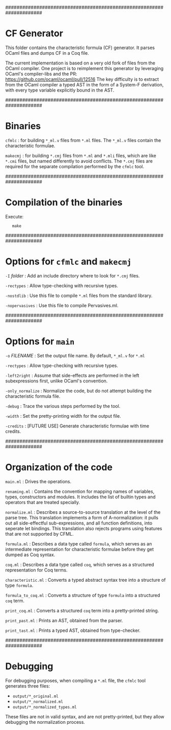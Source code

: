 
#####################################################################
# CF Generator

This folder contains the characteristic formula (CF) generator.
It parses OCaml files and dumps CF in a Coq file.

The current implementation is based on a very old fork of files 
from the OCaml compiler. One project is to reimplement this
generator by leveraging OCaml's compiler-libs and the PR:
https://github.com/ocaml/ocaml/pull/12516
The key difficulty is to extract from the OCaml compiler a 
typed AST in the form of a System-F derivation, with every
type variable explicitly bound in the AST.


#####################################################################
# Binaries

`cfmlc`
:    for building `*_ml.v` files from `*.ml` files. The `*_ml.v` files contain the characteristic formulae.

`makecmj`
:    for building `*.cmj` files from `*.ml` and `*.mli` files, which are like `*.cmi` files, but named differently to avoid conflicts. The `*.cmj` files are required for the separate compilation performed by the `cfmlc` tool.

 
#####################################################################
# Compilation of the binaries

Execute:

```
   make
```


#####################################################################
# Options for `cfmlc` and `makecmj`


`-I` *folder*
:    Add an include directory where to look for `*.cmj` files.

`-rectypes`
:    Allow type-checking with recursive types.

`-nostdlib`
:    Use this file to compile `*.ml` files from the standard library.

`-nopervasives`
:    Use this file to compile Pervasives.ml.


#####################################################################
# Options for `main`


`-o` *FILENAME*
:    Set the output file name. By default, `*_ml.v` for `*.ml`

`-rectypes`
:    Allow type-checking with recursive types.

`-left2right`
:    Assume that side-effects are performed in the left subexpressions first, unlike OCaml's convention.

`-only_normalize`
:    Normalize the code, but do not attempt building the characteristic formula file.

`-debug`
:    Trace the various steps performed by the tool.

`-width`
:    Set the pretty-printing width for the output file.

`-credits`
:    [FUTURE USE] Generate characteristic formulae with time credits.



#####################################################################
# Organization of the code

`main.ml`
:    Drives the operations.

`renaming.ml`
:    Contains the convention for mapping names of variables, types, constructors and modules. It includes the list of builtin types and operators that are treated specially.

`normalize.ml`
:    Describes a source-to-source translation at the level of the parse tree. This translation implements a form of A-normalization: it pulls out all side-effectful sub-expressions, and all function definitions, into seperate let bindings. This translation also rejects programs using features that are not supported by CFML.

`formula.ml`
:    Describes a data type called `formula`, which serves as an intermediate representation for characteristic formulae before they get dumped as Coq syntax.

`coq.ml`
:    Describes a data type called `coq`, which serves as a structured representation for Coq terms.

`characteristic.ml`
:    Converts a typed abstract syntax tree into a structure of type `formula`.

`formula_to_coq.ml`
:    Converts a structure of type `formula` into a structured `coq` term.

`print_coq.ml`
:    Converts a structured `coq` term into a pretty-printed string.

`print_past.ml`
:    Prints an AST, obtained from the parser.

`print_tast.ml`
:    Prints a typed AST, obtained from type-checker.



#####################################################################
# Debugging 


For debugging purposes, when compiling a `*.ml` file, the `cfmlc` tool
generates three files:

   * `output/*_original.ml`
   * `output/*_normalized.ml`
   * `output/*_normalized_types.ml`

These files are not in valid syntax, and are not pretty-printed,
but they allow debugging the normalization process.


